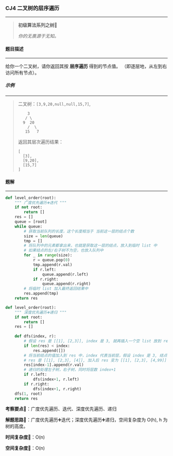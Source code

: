 ### CJ4 二叉树的层序遍历

---



> **初级算法系列之树**🌈
>
> *你的无畏源于无知。*



#### 题目描述

---

给你一个二叉树，请你返回其按 **层序遍历** 得到的节点值。 （即逐层地，从左到右访问所有节点）。



##### 示例

---

> 二叉树：`[3,9,20,null,null,15,7]`,
>
> ```
>     3
>    / \
>   9  20
>     /  \
>    15   7
> ```
>
> 返回其层次遍历结果：
>
> ```
> [
>   [3],
>   [9,20],
>   [15,7]
> ]
> ```



#### 题解

---

```python
def level_order(root):
    """ 广度优先遍历➕迭代 """
    if not root:
        return []
    res = []
    queue = [root]
    while queue:
        # 获取当前队列的长度，这个长度相当于 当前这一层的结点个数
        size = len(queue)
        tmp = []
        # 将队列中的元素都拿出来，也就是获取这一层的结点，放入到临时 list 中
        # 如果结点的左/右子树不为空，也放入队列中
        for _ in range(size):
            r = queue.pop(0)
            tmp.append(r.val)
            if r.left:
                queue.append(r.left)
            if r.right:
                queue.append(r.right)
        # 将临时 list 加入最终返回结果中
        res.append(tmp)
    return res
```



```python
def level_order(root):
    """ 深度优先遍历➕递归 """
    if not root:
        return []
    res = []
    
    def dfs(index, r):
        # 假设 res 是 [[1], [2,3]], index 是 3, 就再插入一个空 list 放到 res 中
        if len(res) < index:
            res.append([])
        # 将当前结点的值加入到 res 中，index 代表当前层，假设 index 是 3, 结点值是 99
        # res 是 [[1], [2,3], [4]], 加入后 res 变为 [[1], [2,3], [4,99]]
        res[index-1].append(r.val)
        # 递归的处理左子树，右子树，同时将层数 index+1
        if r.left:
            dfs(index+1, r.left)
        if r.right:
            dfs(index+1, r.right)
    dfs(1, root)
    return res
```



**考察要点**🍥：广度优先遍历、迭代、深度优先遍历、递归

**解题思路**🍬：广度优先遍历➕迭代；深度优先遍历➕递归，空间复杂度为 O(h), h 为树的高度。



**时间复杂度**🍉：O(n)

**空间复杂度**🍭：O(n)

